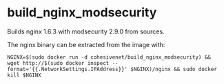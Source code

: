 build_nginx_modsecurity
=======================

Builds nginx 1.6.3 with modsecurity 2.9.0 from sources.

The nginx binary can be extracted from the image with:

    NGINX=$(sudo docker run -d cohesivenet/build_nginx_modsecurity) && wget http://$(sudo docker inspect --format='{{.NetworkSettings.IPAddress}}' $NGINX)/nginx && sudo docker kill $NGINX

